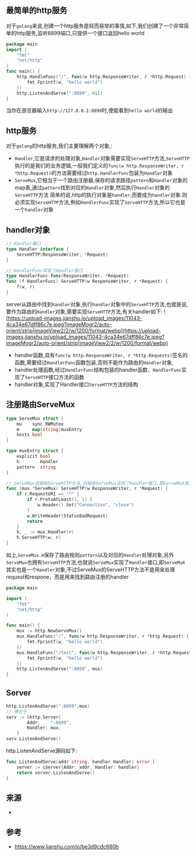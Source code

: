 ## 最简单的http服务
对于`golang`来说,创建一个http服务是轻而易举的事情,如下,我们创建了一个非常简单的http服务,监听8899端口,只提供一个接口返回hello world
```go
package main
import (
	"fmt"
	"net/http"
)
func main() {
	http.HandleFunc("/", func(w http.ResponseWriter, r *http.Request) {
		fmt.Fprintf(w, "hello world")
	})
	http.ListenAndServe(":8899", nil)
}
```
当你在游览器输入`http://127.0.0.1:8899`时,便能看到`hello world`的输出


## http服务
对于`golang`的http服务,我们主要理解两个对象,:
- `Handler`,它是请求的处理对象,`Handler`对象需要实现`ServeHTTP`方法,`ServeHTTP`执行的是我们的业务逻辑,一般我们定义的`func(w http.ResponseWriter, r *http.Request)`的方法需要经过`http.HandlerFunc`包装为`Handler`对象
- `ServeMux`,它相当于一个路由注册器,保存的请求路径`pattern`和`Handler`对象的map表,通过`pattern`找到对应的`Handler`对象,然后执行`Handler`对象的`ServeHTTP`方法
简单的说,http的执行对象是`handler`,而要成为`handler`对象.则必须实现`ServeHTTP`方法,例如`HandlerFunc`实现了`ServeHTTP`方法,所以它也是一个`handler`对象

## handler对象
```go
// Handler接口
type Handler interface {
	ServeHTTP(ResponseWriter, *Request)
}

// HandlerFunc实现了Handler接口
type HandlerFunc func(ResponseWriter, *Request)
func (f HandlerFunc) ServeHTTP(w ResponseWriter, r *Request) {
	f(w, r)
}
```
server从路由中找到`handler`对象,执行`handler`对象中的`ServeHTTP`方法,也就是说,要作为路由的`Handler`对象,需要实现`ServeHTTP`方法,有关handler如下:
![https://upload-images.jianshu.io/upload_images/11043-4ca34e67dff86c7e.jpeg?imageMogr2/auto-orient/strip|imageView2/2/w/1200/format/webp](https://upload-images.jianshu.io/upload_images/11043-4ca34e67dff86c7e.jpeg?imageMogr2/auto-orient/strip|imageView2/2/w/1200/format/webp)
- handler函数,具有`func(w http.ResponseWriter, r *http.Requests)`签名的函数,需要经过`HandlerFunc`函数包装,否则不能作为路由的`Handler`对象,
- handler处理函数,经过`HandlerFunc`结构包装的handler函数，`HandlerFunc`实现了`ServeHTTP`接口方法的函数
- handler对象,实现了Handler接口`ServeHTTP`方法的结构

## 注册路由ServeMux
```go
type ServeMux struct {
    mu    sync.RWMutex
    m     map[string]muxEntry
    hosts bool 
}

type muxEntry struct {
    explicit bool
    h        Handler
    pattern  string
}

// ServeMux也拥有ServeHTTP方法,也就说ServeMux实现了Handler接口,即ServeMuX其实也是一个Handler对象,不过ServeMux的ServeHTTP方法不是用来处理request和respone，而是用来找到路由注册的handler
func (mux *ServeMux) ServeHTTP(w ResponseWriter, r *Request) {
	if r.RequestURI == "*" {
		if r.ProtoAtLeast(1, 1) {
			w.Header().Set("Connection", "close")
		}
		w.WriteHeader(StatusBadRequest)
		return
	}
	h, _ := mux.Handler(r)
	h.ServeHTTP(w, r)
}
```
如上,`ServeMux.m`保存了路由规则`pattern`以及对应的`Handler`处理对象,另外`ServeMux`也拥有`ServeHTTP`方法,也就说`ServeMux`实现了`Handler`接口,即`ServeMuX`其实也是一个`Handler`对象,不过ServeMux的ServeHTTP方法不是用来处理request和respone，而是用来找到路由注册的handler

```go
package main

import (
	"fmt"
	"net/http"
)

func main() {
	mux := http.NewServeMux()
	mux.HandleFunc("/", func(w http.ResponseWriter, r *http.Request) {
		fmt.Fprintf(w, "hello world")
	})
	mux.HandleFunc("/test", func(w http.ResponseWriter, r *http.Request) {
		fmt.Fprintf(w, "hello world")
	})
	http.ListenAndServe(":8899", mux)
}
```

## Server
```go
http.ListenAndServe(":8899",mux)
// 等价于
serv := &http.Server{
		Addr:    ":8899",
		Handler: mux,
	}
serv.ListenAndServe()
```
http.ListenAndServe源码如下:
```go
func ListenAndServe(addr string, handler Handler) error {
    server := &Server{Addr: addr, Handler: handler}
    return server.ListenAndServe()
}
```

## 来源
- 

## 参考
- https://www.jianshu.com/p/be3d9cdc680b


